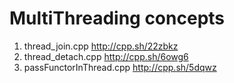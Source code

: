 # MultiThreading concepts

1. thread_join.cpp						http://cpp.sh/22zbkz
2. thread_detach.cpp					http://cpp.sh/6owg6
3. passFunctorInThread.cpp				http://cpp.sh/5dqwz				
